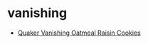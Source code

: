 # vanishing

 * [Quaker Vanishing Oatmeal Raisin Cookies](index/q/quaker-vanishing-oatmeal-raisin-cookies.json)
